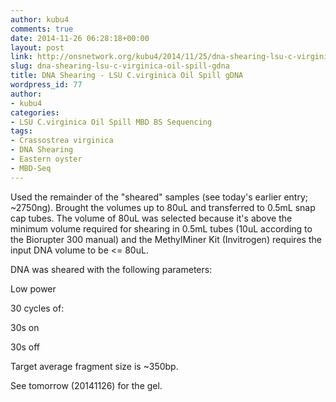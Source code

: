 ```yaml
---
author: kubu4
comments: true
date: 2014-11-26 06:28:18+00:00
layout: post
link: http://onsnetwork.org/kubu4/2014/11/25/dna-shearing-lsu-c-virginica-oil-spill-gdna/
slug: dna-shearing-lsu-c-virginica-oil-spill-gdna
title: DNA Shearing - LSU C.virginica Oil Spill gDNA
wordpress_id: 77
author:
- kubu4
categories:
- LSU C.virginica Oil Spill MBD BS Sequencing
tags:
- Crassostrea virginica
- DNA Shearing
- Eastern oyster
- MBD-Seq
---
```


Used the remainder of the "sheared" samples (see today's earlier entry; ~2750ng). Brought the volumes up to 80uL and transferred to 0.5mL snap cap tubes. The volume of 80uL was selected because it's above the minimum volume required for shearing in 0.5mL tubes (10uL according to the Biorupter 300 manual) and the MethylMiner Kit (Invitrogen) requires the input DNA volume to be <= 80uL.

DNA was sheared with the following parameters:

Low power

30 cycles of:

30s on

30s off

Target average fragment size is ~350bp.

See tomorrow (20141126) for the gel.
